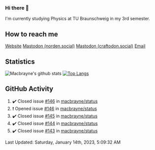 ### Hi there 👋
I'm currently studying Physics at TU Braunschweig in my 3rd semester.

## How to reach me
[Website](https://florentin-schleuss.de)
<a rel="me" href="https://norden.social/@florentin">Mastodon (norden.social)</a>
<a rel="me" href="https://craftodon.social/@frodolon">Mastodon (craftodon.social)</a>
[Email](mailto:hello@macbrayne.de)

## Statistics
![Macbrayne's github stats](https://github-readme-stats.vercel.app/api?username=macbrayne&count_private=true&show_icons=true&hide_rank=true&custom_title=macbrayne's%20GitHub%20Stats)
[![Top Langs](https://github-readme-stats.vercel.app/api/top-langs/?username=macbrayne&exclude_repo=liftron&layout=compact)](https://github.com/anuraghazra/github-readme-stats)
## GitHub Activity

<!--RECENT_ACTIVITY:start-->
1. ✔️ Closed issue [#146](https://github.com/macbrayne/status/issues/146) in [macbrayne/status](https://github.com/macbrayne/status)
2. ❗️ Opened issue [#146](https://github.com/macbrayne/status/issues/146) in [macbrayne/status](https://github.com/macbrayne/status)
3. ✔️ Closed issue [#145](https://github.com/macbrayne/status/issues/145) in [macbrayne/status](https://github.com/macbrayne/status)
4. ✔️ Closed issue [#144](https://github.com/macbrayne/status/issues/144) in [macbrayne/status](https://github.com/macbrayne/status)
5. ✔️ Closed issue [#143](https://github.com/macbrayne/status/issues/143) in [macbrayne/status](https://github.com/macbrayne/status)
<!--RECENT_ACTIVITY:end-->

<!--RECENT_ACTIVITY:last_update-->
Last Updated: Saturday, January 14th, 2023, 5:09:32 AM
<!--RECENT_ACTIVITY:last_update_end-->


<!--
**macbrayne/macbrayne** is a ✨ _special_ ✨ repository because its `README.md` (this file) appears on your GitHub profile.

Here are some ideas to get you started:

- 🔭 I’m currently working on ...
- 🌱 I’m currently learning ...
- 👯 I’m looking to collaborate on ...
- 🤔 I’m looking for help with ...
- 💬 Ask me about ...
- 📫 How to reach me: ...
- 😄 Pronouns: ...
- ⚡ Fun fact: ...
-->
